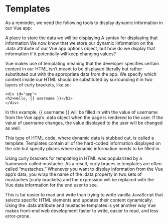 # Templates

As a reminder, we need the following tools to display dynamic information in our Vue app:

A place to store the data we will be displaying
A syntax for displaying that information
We now know that we store our dynamic information on the .data attribute of our Vue app options object, but how do we display that information if it potentially will keep changing values?

Vue makes use of templating meaning that the developer specifies certain content in our HTML isn’t meant to be displayed literally but rather substituted out with the appropriate data from the app. We specify which content inside our HTML should be substituted by surrounding it in two layers of curly brackets, like so:

    <div id="app">
    <h2>Hello, {{ username }}</h2>
    </div>

In this example, {{ username }} will be filled in with the value of username from the Vue app’s .data object when the page is rendered to the user. If the value of username changes, the value displayed to the user will be changed as well.

This type of HTML code, where dynamic data is stubbed out, is called a template. Templates contain all of the hard-coded information displayed on the site but specify places where dynamic information needs to be filled in.

Using curly brackets for templating in HTML was popularized by a framework called mustache. As a result, curly braces in templates are often called “mustaches.” Whenever you want to display information from the Vue app’s data, you wrap the name of the .data property in two sets of mustaches (curly brackets) and the expression will be replaced with the Vue data information for the end user to see.

This is far easier to read and write than trying to write vanilla JavaScript that selects specific HTML elements and updates their content dynamically. Using the .data attribute and mustache templates is yet another way Vue makes front-end web development faster to write, easier to read, and less error-prone.
